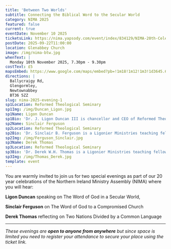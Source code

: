 ```yaml
---
title: 'Between Two Worlds'
subtitle: Connecting the Biblical Word to the Secular World
category: NIMA 2025
featured: false
current: true
eventDate: November 10 2025
ticketsLink: https://nima.yapsody.com/event/index/834129/NIMA-20th-Celebration-Monday-Evening-Event
postDate: 2025-09-22T11:00:00
location: Glenabbey Church
image: /img/nima-btw.jpg
whenText: |
  Monday 10th November 2025, 7.30pm - 9.30pm
costText: £5
mapsEmbed: https://www.google.com/maps/embed?pb=!1m18!1m12!1m3!1d3645.6236751214624!2d-5.9722305222235414!3d54.68688067270845!2m3!1f0!2f0!3f0!3m2!1i1024!2i768!4f13.1!3m3!1m2!1s0x4861a62f15167c87%3A0xbdaf7fd3f7eba25d!2sGlenabbey%20Church!5e1!3m2!1sen!2suk!4v1758536171689!5m2!1sen!2suk
directions: |
  Ballycraigy Rd,
  Glengormley, 
  Newtownabbey
  BT36 5ZZ
slug: nima-2025-evening-1
sp1Location: Reformed Theological Seminary
sp1Img: /img/Duncan_Ligon.jpg
sp1Name: Ligon Duncan
sp1Bio: 'Dr. J. Ligon Duncan III is chancellor and CEO of Reformed Theological Seminary, where he is also the John E. Richards Professor of Systematic and Historical Theology. Dr. Duncan has written, edited, and contributed to several books including Preaching the Cross, Women’s Ministry in the Local Church, Should We Leave Our Churches?, and Fear Not!'
sp2Name: Sinclair Ferguson
sp2Location: Reformed Theological Seminary
sp2Bio: 'Dr. Sinclair B. Ferguson is a Ligonier Ministries teaching fellow, vice-chairman of Ligonier Ministries, and Chancellor’s Professor of Systematic Theology at Reformed Theological Seminary. He is author of many books, including The Whole Christ, Maturity, and Devoted to God’s Church. Dr. Ferguson is also host of the podcast Things Unseen.'
sp2Img: /img/Ferguson_Sinclair.jpg
sp3Name: Derek Thomas
sp3Location: Reformed Theological Seminary
sp3Bio: 'Dr. Derek W.H. Thomas is a Ligonier Ministries teaching fellow and Chancellor’s Professor of Systematic and Pastoral Theology at Reformed Theological Seminary. He is author of many books, including Heaven on Earth, Strength for the Weary, and Let Us Worship God.'
sp3Img: /img/Thomas_Derek.jpg
template: event
---
```


You are warmly invited to join us for two special evenings as part of our 20 year celebrations of the Northern Ireland Ministry Assembly (NIMA) where you will hear:

**Ligon Duncan** speaking on The Word of God in a Secular World,

**Sinclair Ferguson** on The Word of God to a Compromised Church

**Derek Thomas** reflecting on Two Nations Divided by a Common Language

---

_These evenings are **open to anyone from anywhere** but since space is limited you need to register your attendance to secure your place using the ticket link._
